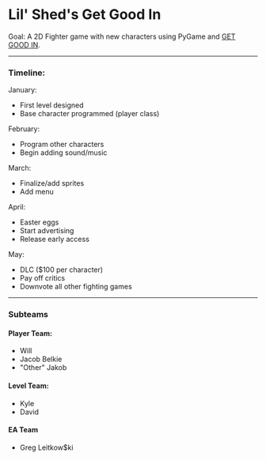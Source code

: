 # Lil' Shed's Get Good In
Goal: A 2D Fighter game with new characters using PyGame and <a href="https://www.youtube.com/watch?v=gprRdqaX9Iw&t=1m9s">GET GOOD IN</a>.
<hr>
<h3>Timeline:</h3>
January:
<ul>
  <li>First level designed</li>
  <li>Base character programmed (player class)</li>
</ul>
February:
<ul>
  <li>Program other characters</li>
  <li>Begin adding sound/music</li>
</ul>
March:
<ul>
  <li>Finalize/add sprites</li>
  <li>Add menu</li>
</ul>
April:
<ul>
  <li>Easter eggs</li>
  <li>Start advertising</li>
  <li>Release early access</li>
</ul>
May:
<ul>
  <li>DLC ($100 per character)</li>
  <li>Pay off critics</li>
  <li>Downvote all other fighting games</li>
</ul>
<hr>
<h3>Subteams</h3>
<h4>Player Team:</h4>
<ul>
  <li>Will</li>
  <li>Jacob Belkie</li>
  <li>"Other" Jakob</li>
</ul>
<h4>Level Team:</h4>
<ul>
  <li>Kyle</li>
  <li>David</li>
</ul>
<h4>EA Team</h4>
<ul>
  <li>Greg Leitkow$ki</li>
</ul>
